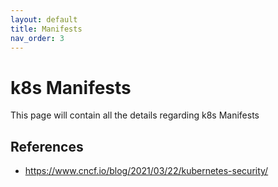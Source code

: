 ```yaml
---
layout: default
title: Manifests
nav_order: 3
---
```


# k8s Manifests
This page will contain all the details regarding k8s Manifests
## References
* https://www.cncf.io/blog/2021/03/22/kubernetes-security/
